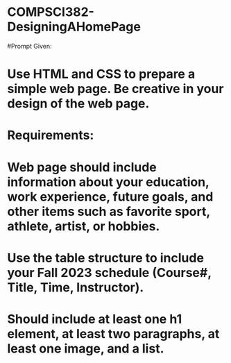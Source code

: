 # COMPSCI382-DesigningAHomePage
#Prompt Given:
#  Use HTML and CSS to prepare a simple web page. Be creative in your design of the web page.
#  Requirements:
#  Web page should include information about your education, work experience, future goals, and other items such as favorite sport, athlete, artist, or hobbies.
#  Use the table structure to include your Fall 2023 schedule (Course#, Title, Time, Instructor).
#  Should include at least one h1 element, at least two paragraphs, at least one image, and a list.
